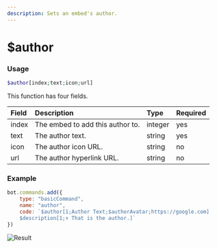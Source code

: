 ```yaml
---
description: Sets an embed's author.
---
```


# $author

### Usage
```php
$author[index;text;icon;url]
```

This function has four fields.

| Field | Description | Type | Required |
| :--- | :--- | :--- | :--- |
| index | The embed to add this author to. | integer | yes |
| text | The author text. | string | yes |
| icon | The author icon URL. | string | no |
| url | The author hyperlink URL. | string | no |

### Example
```javascript
bot.commands.add({
    type: "basicCommand",
    name: "author",
    code: `$author[1;Author Text;$authorAvatar;https://google.com]
    $description[1;⬆️ That is the author.]`
})
```
![Result](https://user-images.githubusercontent.com/69215413/132242363-edc21242-ddda-4894-8178-36a04369a1d9.png)
